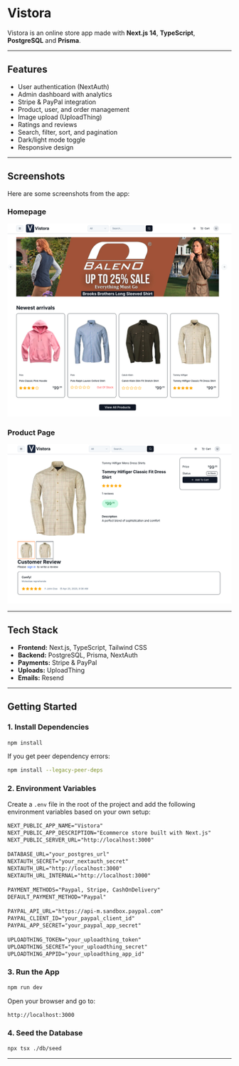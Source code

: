 # Vistora

Vistora is an online store app made with **Next.js 14**, **TypeScript**,
**PostgreSQL** and **Prisma**.

---

## Features

- User authentication (NextAuth)
- Admin dashboard with analytics
- Stripe & PayPal integration
- Product, user, and order management
- Image upload (UploadThing)
- Ratings and reviews
- Search, filter, sort, and pagination
- Dark/light mode toggle
- Responsive design

---

## Screenshots

Here are some screenshots from the app:

### Homepage

![Homepage Screenshot](./public/images/screenshots/homepage.png)

### Product Page

![Product Page Screenshot](./public/images/screenshots/product-page.png)

---

## Tech Stack

- **Frontend:** Next.js, TypeScript, Tailwind CSS
- **Backend:** PostgreSQL, Prisma, NextAuth
- **Payments:** Stripe & PayPal
- **Uploads:** UploadThing
- **Emails:** Resend

---

## Getting Started

### 1. Install Dependencies

```bash
npm install
```

If you get peer dependency errors:

```bash
npm install --legacy-peer-deps
```

### 2. Environment Variables

Create a `.env` file in the root of the project and add the following
environment variables based on your own setup:

```env
NEXT_PUBLIC_APP_NAME="Vistora"
NEXT_PUBLIC_APP_DESCRIPTION="Ecommerce store built with Next.js"
NEXT_PUBLIC_SERVER_URL="http://localhost:3000"

DATABASE_URL="your_postgres_url"
NEXTAUTH_SECRET="your_nextauth_secret"
NEXTAUTH_URL="http://localhost:3000"
NEXTAUTH_URL_INTERNAL="http://localhost:3000"

PAYMENT_METHODS="Paypal, Stripe, CashOnDelivery"
DEFAULT_PAYMENT_METHOD="Paypal"

PAYPAL_API_URL="https://api-m.sandbox.paypal.com"
PAYPAL_CLIENT_ID="your_paypal_client_id"
PAYPAL_APP_SECRET="your_paypal_app_secret"

UPLOADTHING_TOKEN="your_uploadthing_token"
UPLOADTHING_SECRET="your_uploadthing_secret"
UPLOADTHING_APPID="your_uploadthing_app_id"
```

### 3. Run the App

```bash
npm run dev
```

Open your browser and go to:

```
http://localhost:3000
```

### 4. Seed the Database

```bash
npx tsx ./db/seed
```

---
